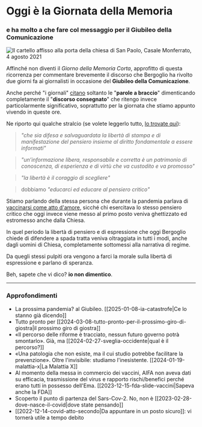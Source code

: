 # Oggi è la Giornata della Memoria

### e ha molto a che fare col messaggio per il Giubileo della Comunicazione

![Il cartello affisso alla porta della chiesa di San Paolo, Casale Monferrato, 4 agosto 2021](chiesa-cartello.jpg)

Affinché non diventi il *Giorno della Memoria Corta*, approfitto di questa ricorrenza per commentare brevemente il discorso che Bergoglio ha rivolto due giorni fa ai giornalisti in occasione del **Giubileo della Comunicazione**.

Anche perché "i giornali" [citano](https://www.ancoraonline.it/2025/01/27/giubileo-della-comunicazione/) soltanto le "**parole a braccio**" dimenticando completamente il "**discorso consegnato**" che ritengo invece particolarmente significativo, soprattutto per la giornata che stiamo appunto vivendo in queste ore.

Ne riporto qui qualche stralcio (se volete leggerlo tutto, [lo trovate qui](https://www.vatican.va/content/francesco/it/speeches/2025/january/documents/20250125-giubileo-comunicazione.pdf)):

> *"che sia difesa e salvaguardata la libertà di stampa e di manifestazione del pensiero insieme al diritto fondamentale a essere informati"*

> *"un’informazione libera, responsabile e corretta è un patrimonio di conoscenza, di esperienza e di virtù che va custodito e va promosso"*

> *"la libertà è il coraggio di scegliere"*

> dobbiamo *"educarci ed educare al pensiero critico"*

Stiamo parlando della stessa persona che durante la pandemia parlava di [vaccinarsi come atto d'amore](https://www.vaticannews.va/it/papa/news/2021-08/videomessaggio-sulle-vaccinazioni.html), sicché chi esercitava lo stesso pensiero critico che oggi invece viene messo al primo posto veniva ghettizzato ed estromesso anche dalla Chiesa.

In quel periodo la libertà di pensiero e di espressione che oggi Bergoglio chiede di difendere a spada tratta veniva oltraggiata in tutti i modi, anche dagli uomini di Chiesa, completamente sottomessi alla narrativa di regime.

Da quegli stessi pulpiti ora vengono a farci la morale sulla libertà di espressione e parlano di speranza.

Beh, sapete che vi dico? **io non dimentico**. 

---
### Approfondimenti
- La prossima pandemia? al Giubileo. [[2025-01-08-ia-catastrofe|Ce lo stanno già dicendo]]
- Tutto pronto per [[2024-03-08-tutto-pronto-per-il-prossimo-giro-di-giostra|il prossimo giro di giostra]]
- «Il percorso delle riforme è tracciato, nessun futuro governo potrà smontarlo». Già, ma [[2024-02-27-sveglia-occidente|qual è il percorso?]]
- «Una patologia che non esiste, ma il cui studio potrebbe facilitare la prevenzione». Oltre l'invisibile: studiamo l'inesistente. [[2024-01-19-malattia-x|La Malattia X]]
- Al momento della messa in commercio dei vaccini, AIFA non aveva dati su efficacia, trasmissione del virus e rapporto rischi/benefici perché erano tutti in possesso dell'Ema. [[2023-12-15-fda-slide-vaccini|Sapeva anche la FDA]]
- Scoperto il punto di partenza del Sars-Cov-2. No, non è [[2023-02-28-dove-nasce-il-covid|dove state pensando]]
- [[2022-12-14-covid-atto-secondo|Da appuntare in un posto sicuro]]: vi tornerà utile a tempo debito